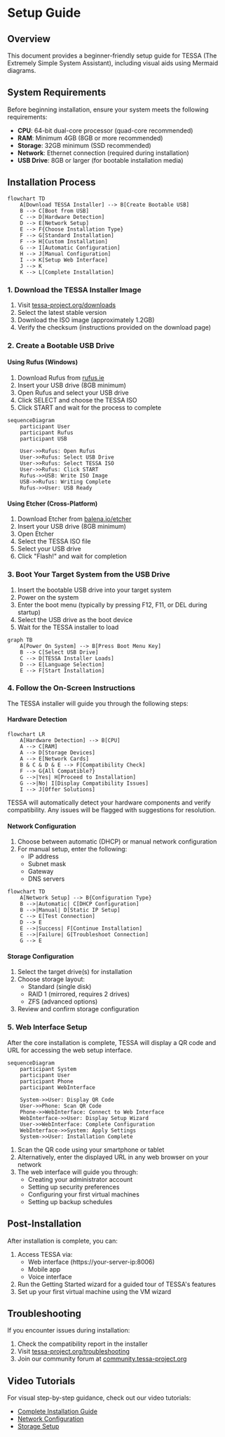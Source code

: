 # Setup Guide

## Overview

This document provides a beginner-friendly setup guide for TESSA (The Extremely Simple System Assistant), including visual aids using Mermaid diagrams.

## System Requirements

Before beginning installation, ensure your system meets the following requirements:

- **CPU**: 64-bit dual-core processor (quad-core recommended)
- **RAM**: Minimum 4GB (8GB or more recommended)
- **Storage**: 32GB minimum (SSD recommended)
- **Network**: Ethernet connection (required during installation)
- **USB Drive**: 8GB or larger (for bootable installation media)

## Installation Process

```mermaid
flowchart TD
    A[Download TESSA Installer] --> B[Create Bootable USB]
    B --> C[Boot from USB]
    C --> D[Hardware Detection]
    D --> E[Network Setup]
    E --> F{Choose Installation Type}
    F --> G[Standard Installation]
    F --> H[Custom Installation]
    G --> I[Automatic Configuration]
    H --> J[Manual Configuration]
    I --> K[Setup Web Interface]
    J --> K
    K --> L[Complete Installation]
```

### 1. Download the TESSA Installer Image

1. Visit [tessa-project.org/downloads](https://tessa-project.org/downloads)
2. Select the latest stable version
3. Download the ISO image (approximately 1.2GB)
4. Verify the checksum (instructions provided on the download page)

### 2. Create a Bootable USB Drive

#### Using Rufus (Windows)

1. Download Rufus from [rufus.ie](https://rufus.ie)
2. Insert your USB drive (8GB minimum)
3. Open Rufus and select your USB drive
4. Click SELECT and choose the TESSA ISO
5. Click START and wait for the process to complete

```mermaid
sequenceDiagram
    participant User
    participant Rufus
    participant USB
    
    User->>Rufus: Open Rufus
    User->>Rufus: Select USB Drive
    User->>Rufus: Select TESSA ISO
    User->>Rufus: Click START
    Rufus->>USB: Write ISO Image
    USB->>Rufus: Writing Complete
    Rufus->>User: USB Ready
```

#### Using Etcher (Cross-Platform)

1. Download Etcher from [balena.io/etcher](https://balena.io/etcher)
2. Insert your USB drive (8GB minimum)
3. Open Etcher
4. Select the TESSA ISO file
5. Select your USB drive
6. Click "Flash!" and wait for completion

### 3. Boot Your Target System from the USB Drive

1. Insert the bootable USB drive into your target system
2. Power on the system
3. Enter the boot menu (typically by pressing F12, F11, or DEL during startup)
4. Select the USB drive as the boot device
5. Wait for the TESSA installer to load

```mermaid
graph TB
    A[Power On System] --> B[Press Boot Menu Key]
    B --> C[Select USB Drive]
    C --> D[TESSA Installer Loads]
    D --> E[Language Selection]
    E --> F[Start Installation]
```

### 4. Follow the On-Screen Instructions

The TESSA installer will guide you through the following steps:

#### Hardware Detection

```mermaid
flowchart LR
    A[Hardware Detection] --> B[CPU]
    A --> C[RAM]
    A --> D[Storage Devices]
    A --> E[Network Cards]
    B & C & D & E --> F[Compatibility Check]
    F --> G{All Compatible?}
    G -->|Yes| H[Proceed to Installation]
    G -->|No| I[Display Compatibility Issues]
    I --> J[Offer Solutions]
```

TESSA will automatically detect your hardware components and verify compatibility. Any issues will be flagged with suggestions for resolution.

#### Network Configuration

1. Choose between automatic (DHCP) or manual network configuration
2. For manual setup, enter the following:
   - IP address
   - Subnet mask
   - Gateway
   - DNS servers

```mermaid
flowchart TD
    A[Network Setup] --> B{Configuration Type}
    B -->|Automatic| C[DHCP Configuration]
    B -->|Manual| D[Static IP Setup]
    C --> E[Test Connection]
    D --> E
    E -->|Success| F[Continue Installation]
    E -->|Failure| G[Troubleshoot Connection]
    G --> E
```

#### Storage Configuration

1. Select the target drive(s) for installation
2. Choose storage layout:
   - Standard (single disk)
   - RAID 1 (mirrored, requires 2 drives)
   - ZFS (advanced options)
3. Review and confirm storage configuration

### 5. Web Interface Setup

After the core installation is complete, TESSA will display a QR code and URL for accessing the web setup interface.

```mermaid
sequenceDiagram
    participant System
    participant User
    participant Phone
    participant WebInterface
    
    System->>User: Display QR Code
    User->>Phone: Scan QR Code
    Phone->>WebInterface: Connect to Web Interface
    WebInterface->>User: Display Setup Wizard
    User->>WebInterface: Complete Configuration
    WebInterface->>System: Apply Settings
    System->>User: Installation Complete
```

1. Scan the QR code using your smartphone or tablet
2. Alternatively, enter the displayed URL in any web browser on your network
3. The web interface will guide you through:
   - Creating your administrator account
   - Setting up security preferences
   - Configuring your first virtual machines
   - Setting up backup schedules

## Post-Installation

After installation is complete, you can:

1. Access TESSA via:
   - Web interface (https://your-server-ip:8006)
   - Mobile app
   - Voice interface
2. Run the Getting Started wizard for a guided tour of TESSA's features
3. Set up your first virtual machine using the VM wizard

## Troubleshooting

If you encounter issues during installation:

1. Check the compatibility report in the installer
2. Visit [tessa-project.org/troubleshooting](https://tessa-project.org/troubleshooting)
3. Join our community forum at [community.tessa-project.org](https://community.tessa-project.org)

## Video Tutorials

For visual step-by-step guidance, check out our video tutorials:
- [Complete Installation Guide](https://tessa-project.org/videos/installation)
- [Network Configuration](https://tessa-project.org/videos/network)
- [Storage Setup](https://tessa-project.org/videos/storage)
